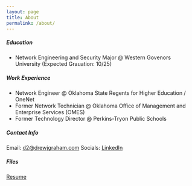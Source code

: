 ```yaml
---
layout: page
title: About
permalink: /about/
---
```


##### Education
- Network Engineering and Security Major @ Western Govenors University (Expected Grauation: 10/25)

##### Work Experience
- Network Engineer @ Oklahoma State Regents for Higher Education / OneNet
- Former Network Technician @ Oklahoma Office of Management and Enterprise Services (OMES)
- Former Technology Director @ Perkins-Tryon Public Schools

##### Contact Info
Email: [d2@drewjgraham.com](mailto:d2@drewjgraham.com)
Socials: [LinkedIn](https://www.linkedin.com/in/drew-graham-a84169157/)

##### Files
[Resume](https://www.drewjgraham.com/uploads/pdf/GRAHAMDREWJ_RESUME.pdf)

